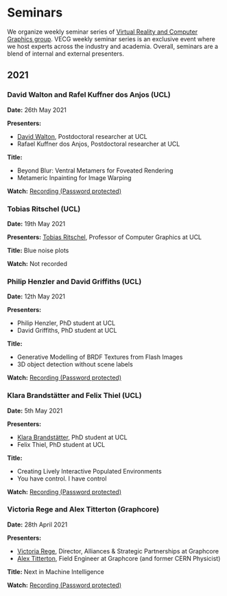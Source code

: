 # Seminars
We organize weekly seminar series of [Virtual Reality and Computer Graphics group](http://vecg.cs.ucl.ac.uk/).
VECG weekly seminar series is an exclusive event where we host experts across the industry and academia.
Overall, seminars are a blend of internal and external presenters.

## 2021

### David Walton and Rafel Kuffner dos Anjos (UCL)
**Date:** 
26th May 2021

**Presenters:** 

- [David Walton](https://drwalton.github.io/), Postdoctoral researcher at UCL
- Rafael Kuffner dos Anjos, Postdoctoral researcher at UCL

**Title:**

- Beyond Blur: Ventral Metamers for Foveated Rendering 
- Metameric Inpainting for Image Warping

**Watch:** [Recording (Password protected)](https://liveuclac-my.sharepoint.com/:v:/g/personal/ucackak_ucl_ac_uk/ERSe-PoUM-5GvbiAr9byQPUBy6iHYSQS7jXX54v-Tfw8SQ?e=936CsI)

### Tobias Ritschel (UCL)
**Date:**
19th May 2021

**Presenters:** [Tobias Ritschel](https://www.homepages.ucl.ac.uk/~ucactri/), Professor of Computer Graphics at UCL

**Title:** Blue noise plots

**Watch:** Not recorded

### Philip Henzler and David Griffiths (UCL)
**Date:**
12th May 2021

**Presenters:** 

- Philip Henzler, PhD student at UCL
- David Griffiths, PhD student at UCL

**Title:** 

- Generative Modelling of BRDF Textures from Flash Images
- 3D object detection without scene labels

**Watch:** [Recording (Password protected)](https://liveuclac-my.sharepoint.com/:v:/g/personal/ucackak_ucl_ac_uk/Ef2lsn08ON5Orhcfr0PYntgBo2jmg8LU60Tuiq2rB5rDWA?e=dq7Ybu)


### Klara Brandstätter and Felix Thiel (UCL)
**Date:**
5th May 2021

**Presenters:** 

- [Klara Brandstätter](https://www.linkedin.com/in/klara-brandst%C3%A4tter-79b72820b/), PhD student at UCL
- Felix Thiel, PhD student at UCL

**Title:** 

- Creating Lively Interactive Populated Environments 
- You have control. I have control

**Watch:** [Recording (Password protected)](https://liveuclac-my.sharepoint.com/:v:/g/personal/ucackak_ucl_ac_uk/ES1QJoG5CmxJqV6MjQmjqyYBylgNX-f60xT3B_llDG3R5Q?e=82oHr7)


### Victoria Rege and Alex Titterton (Graphcore)
**Date:**
28th April 2021

**Presenters:**

- [Victoria Rege](https://uk.linkedin.com/in/vrege), Director, Alliances & Strategic Partnerships at Graphcore
- [Alex Titterton](https://uk.linkedin.com/in/vrege), Field Engineer at Graphcore (and former CERN Physicist)

**Title:** Next in Machine Intelligence

**Watch:** [Recording (Password protected)](https://liveuclac-my.sharepoint.com/:v:/g/personal/ucackak_ucl_ac_uk/EdjR9qV8BJFApgkyDgqN2B0BqWmwfr4MEm3C8uQh5rAfSA?e=qFcNPl)

